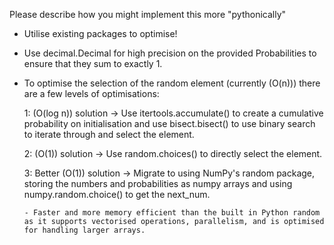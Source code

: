 Please describe how you might implement this more "pythonically"

- Utilise existing packages to optimise!
- Use decimal.Decimal for high precision on the provided Probabilities to ensure that they sum to exactly 1.
- To optimise the selection of the random element (currently (O(n))) there are a few levels of optimisations:

  1: (O(log n)) solution -> Use itertools.accumulate() to create a cumulative probability on initialisation and use bisect.bisect() to use binary search to iterate through and select the element.

  2: (O(1)) solution -> Use random.choices() to directly select the element.

  3: Better (O(1)) solution -> Migrate to using NumPy's random package, storing the numbers and probabilities as numpy arrays and using numpy.random.choice() to get the next_num.

      - Faster and more memory efficient than the built in Python random as it supports vectorised operations, parallelism, and is optimised for handling larger arrays.
